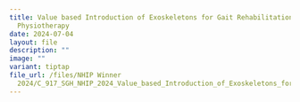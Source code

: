 ```yaml
---
title: Value based Introduction of Exoskeletons for Gait Rehabilitation in
  Physiotherapy
date: 2024-07-04
layout: file
description: ""
image: ""
variant: tiptap
file_url: /files/NHIP Winner
  2024/C_917_SGH_NHIP_2024_Value_based_Introduction_of_Exoskeletons_for_Gait_Rehabilitation_in_Physiotherapy.pdf
---
```

